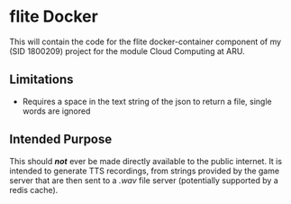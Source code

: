 # flite Docker

This will contain the code for the flite docker-container component of my
(SID 1800209) project for the module Cloud Computing at ARU.

## Limitations

- Requires a space in the text string of the json to return a file, single words are ignored

## Intended Purpose

This should **_not_** ever be made directly available to the public internet.
It is intended to generate TTS recordings, from strings provided by the game server
that are then sent to a _.wav_ file server (potentially supported by a redis cache).
